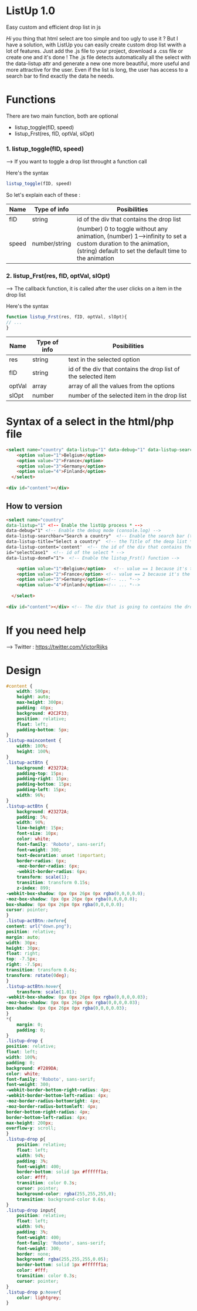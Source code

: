 # ListUp 1.0
Easy custom and efficient drop list in js

*Hi*
you thing that html select are too simple and too ugly to use it ? But I have a solution, with ListUp you can easily create custom drop list wwith a lot of features. Just add the .js file to your project, download a .css file or create one and it's done ! The .js file detects automatically all the select with the data-listup attr and generate a new one more beautiful, more useful and more attractive for the user. Even if the list is long, the user has access to a search bar to find exactly the data he needs.

# Functions

There are two main function, both are optional

  - listup_toggle(fID, speed)
  - listup_Frst(res, fID, optVal, slOpt)

### 1. listup_toggle(fID, speed)

--> If you want to toggle a drop list throught a function call

Here's the syntax
```javascript
listup_toggle(fID, speed)
```
So let's explain each of these :

| Name  | Type of info | Posibilities |
| ------------- | ------------- | ------------- |
| fID  | string  | id of the div that contains the drop list |
| speed | number/string  | (number) 0 to toggle without any animation, (number) 1-->infinity to set a custom duration to the animation, (string) default to set the default time to the animation |

### 2. listup_Frst(res, fID, optVal, slOpt)

--> The callback function, it is called after the user clicks on a item in the drop list

Here's the syntax
```javascript
function listup_Frst(res, fID, optVal, slOpt){
// ...
}
```

| Name  | Type of info | Posibilities |
| ------------- | ------------- | ------------- |
| res  | string  |  text in the selected option 
| fID  | string  |  id of the div that contains the drop list of the selected item
| optVal  | array  |  array of all the values from the options
| slOpt  | number  |  number of the selected item in the drop list

# Syntax of a select in the html/php file
```html
<select name="country" data-listup="1" data-debug="1" data-listup-searchbar="Search a country" data-listup-title="Select a country" data-listup-content='content' id="selectCase1" data-listup-doneF="1">
    <option value="1">Belgium</option>
    <option value="2">France</option>
    <option value="3">Germany</option>
    <option value="4">Finland</option>
  </select>
  
<div id="content"></div>
```

## How to version
```html
<select name="country" 
data-listup="1" <!-- Enable the listUp process * -->
data-debug="1" <!-- Enable the debug mode (console.log) -->
data-listup-searchbar="Search a country"  <!-- Enable the search bar (the content is the placeholder of the input) -->
data-listup-title="Select a country"  <!-- the Title of the deop list * -->
data-listup-content='content'  <!-- the id of the div that contains the drop list * -->
id="selectCase1"  <!-- id of the select * -->
data-listup-doneF="1">  <!-- Enable the listup_Frst() function -->

    <option value="1">Belgium</option>   <!-- value == 1 because it's the first option *-->
    <option value="2">France</option> <!-- value == 2 because it's the second option *-->
    <option value="3">Germany</option><!-- ... *-->
    <option value="4">Finland</option><!-- ... *-->
    
  </select>
  
<div id="content"></div> <!-- The div that is going to contains the drop list -->
```

# If you need help 

--> Twitter : https://twitter.com/VictorRijks


# Design

```css
#content {
    width: 500px;
    height: auto;
    max-height: 300px;
    padding: 40px;
    background: #2C2F33;
    position: relative;
    float: left;
    padding-bottom: 5px;
}
.listup-maincontent {
    width: 100%;
    height: 100%;
}
.listup-actBtn {
    background: #23272A;
    padding-top: 15px;
    padding-right: 15px;
    padding-bottom: 15px;
    padding-left: 15px;
    width: 96%;
}
.listup-actBtn {
    background: #23272A;
    padding: 5%;
    width: 90%;
    line-height: 15px;
    font-size: 10px;
    color: white;
    font-family: 'Roboto', sans-serif;
    font-weight: 300;
    text-decoration: unset !important;
    border-radius: 6px;
    -moz-border-radius: 6px;
    -webkit-border-radius: 6px;
    transform: scale(1);
    transition: transform 0.15s;
    z-index: 899;
-webkit-box-shadow: 0px 0px 26px 0px rgba(0,0,0,0.0);
-moz-box-shadow: 0px 0px 26px 0px rgba(0,0,0,0.0);
box-shadow: 0px 0px 26px 0px rgba(0,0,0,0.0);
cursor: pointer;
}
.listup-actBtn::before{
content: url("down.png");
position: relative;
margin: auto;
width: 30px;
height: 30px;
float: right;
top: -7.5px;
right: -7.5px;
transition: transform 0.4s;
transform: rotate(0deg);
}
.listup-actBtn:hover{
	transform: scale(1.01);
-webkit-box-shadow: 0px 0px 26px 0px rgba(0,0,0,0.03);
-moz-box-shadow: 0px 0px 26px 0px rgba(0,0,0,0.03);
box-shadow: 0px 0px 26px 0px rgba(0,0,0,0.03);
}
*{
	margin: 0;
	padding: 0;
}
.listup-drop {
position: relative;
float: left;
width: 100%;
padding: 0;
background: #7289DA;
color: white;
font-family: 'Roboto', sans-serif;
font-weight: 300;
-webkit-border-bottom-right-radius: 4px;
-webkit-border-bottom-left-radius: 4px;
-moz-border-radius-bottomright: 4px;
-moz-border-radius-bottomleft: 4px;
border-bottom-right-radius: 4px;
border-bottom-left-radius: 4px;
max-height: 200px;
overflow-y: scroll;
}
.listup-drop p{
    position: relative;
    float: left;
    width: 94%;
    padding: 3%;
    font-weight: 400;
    border-bottom: solid 1px #ffffff1a;
    color: #fff;
    transition: color 0.3s;
    cursor: pointer;
    background-color: rgba(255,255,255,0);
    transition: background-color 0.6s;
}
.listup-drop input{
    position: relative;
    float: left;
    width: 94%;
    padding: 3%;
    font-weight: 400;
    font-family: 'Roboto', sans-serif;
    font-weight: 300;
    border: none;
    background: rgba(255,255,255,0.05);
    border-bottom: solid 1px #ffffff1a;
    color: #fff;
    transition: color 0.3s;
    cursor: pointer;
}
.listup-drop p:hover{
	color: lightgrey;
}
```

